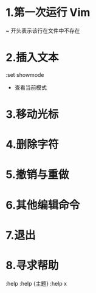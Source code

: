 # 1.第一次运行 Vim

~ 开头表示该行在文件中不存在

# 2.插入文本

:set showmode
- 查看当前模式

# 3.移动光标

# 4.删除字符

# 5.撤销与重做

# 6.其他编辑命令

# 7.退出

# 8.寻求帮助

:help
:help {主题}
:help x
